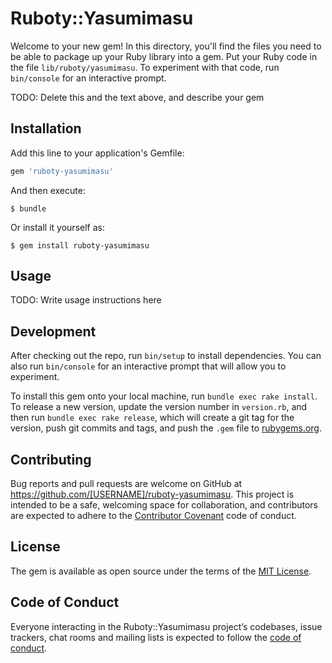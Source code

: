 # Ruboty::Yasumimasu

Welcome to your new gem! In this directory, you'll find the files you need to be able to package up your Ruby library into a gem. Put your Ruby code in the file `lib/ruboty/yasumimasu`. To experiment with that code, run `bin/console` for an interactive prompt.

TODO: Delete this and the text above, and describe your gem

## Installation

Add this line to your application's Gemfile:

```ruby
gem 'ruboty-yasumimasu'
```

And then execute:

    $ bundle

Or install it yourself as:

    $ gem install ruboty-yasumimasu

## Usage

TODO: Write usage instructions here

## Development

After checking out the repo, run `bin/setup` to install dependencies. You can also run `bin/console` for an interactive prompt that will allow you to experiment.

To install this gem onto your local machine, run `bundle exec rake install`. To release a new version, update the version number in `version.rb`, and then run `bundle exec rake release`, which will create a git tag for the version, push git commits and tags, and push the `.gem` file to [rubygems.org](https://rubygems.org).

## Contributing

Bug reports and pull requests are welcome on GitHub at https://github.com/[USERNAME]/ruboty-yasumimasu. This project is intended to be a safe, welcoming space for collaboration, and contributors are expected to adhere to the [Contributor Covenant](http://contributor-covenant.org) code of conduct.

## License

The gem is available as open source under the terms of the [MIT License](https://opensource.org/licenses/MIT).

## Code of Conduct

Everyone interacting in the Ruboty::Yasumimasu project’s codebases, issue trackers, chat rooms and mailing lists is expected to follow the [code of conduct](https://github.com/[USERNAME]/ruboty-yasumimasu/blob/master/CODE_OF_CONDUCT.md).

